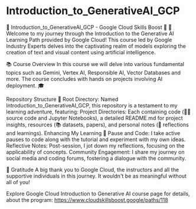 # Introduction_to_GenerativeAI_GCP


🚀 Introduction_to_GenerativeAI_GCP - Google Cloud Skills Boost 🚀
🌟 Welcome to my journey through the Introduction to the Generative AI Learning Path provided by Google Cloud! This course led by Google Industry Experts delves into the captivating realm of models exploring the creation of text and visual content using artificial intelligence.

📚 Course Overview
In this course we will delve into various fundamental topics such as Gemini, Vertex AI, Responsible AI, Vector Databases and more. The course concludes with hands on projects involving AI deployment. 🎓


Repository Structure 📂
Root Directory: Named Introduction_to_GenerativeAI_GCP, this repository is a testament to my learning adventure, featuring: Project Directories: Each containing code (👨‍💻 source code and Jupyter Notebooks), a detailed README.md for project insights, resources (📚 datasets, papers), and personal notes (📖 reflections and learnings). Enhancing My Learning 🌱
Pause and Code: I take active pauses to code along with the tutorial and experiment with my own ideas. Reflective Notes: Post-session, I jot down my reflections, focusing on the applicability of concepts.
Community Engagement: I share my journey on social media and coding forums, fostering a dialogue with the community.

🎉 Gratitude
A big thank you to Google Cloud, the instructors and all the supportive individuals in this journey. It wouldn't be as meaningful without all of you!

Explore Google Cloud Introduction to Generative AI course page for details, about the program: https://www.cloudskillsboost.google/paths/118